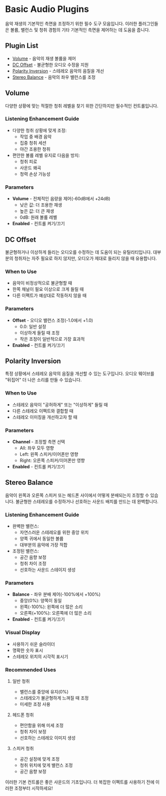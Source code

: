# Basic Audio Plugins

음악 재생의 기본적인 측면을 조정하기 위한 필수 도구 모음입니다. 이러한 플러그인들은 볼륨, 밸런스 및 청취 경험의 기타 기본적인 측면을 제어하는 데 도움을 줍니다.

## Plugin List

- [Volume](#volume) - 음악의 재생 볼륨을 제어
- [DC Offset](#dc-offset) - 불균형한 오디오 수정을 지원
- [Polarity Inversion](#polarity-inversion) - 스테레오 음악의 음질을 개선
- [Stereo Balance](#stereo-balance) - 음악의 좌우 밸런스를 조정

## Volume

다양한 상황에 맞는 적절한 청취 레벨을 찾기 위한 간단하지만 필수적인 컨트롤입니다.

### Listening Enhancement Guide
- 다양한 청취 상황에 맞게 조정:
  - 작업 중 배경 음악
  - 집중 청취 세션
  - 야간 조용한 청취
- 편안한 볼륨 레벨 유지로 다음을 방지:
  - 청취 피로
  - 사운드 왜곡
  - 청력 손상 가능성

### Parameters
- **Volume** - 전체적인 음량을 제어(-60dB에서 +24dB)
  - 낮은 값: 더 조용한 재생
  - 높은 값: 더 큰 재생
  - 0dB: 원래 볼륨 레벨
- **Enabled** - 컨트롤 켜기/끄기

## DC Offset

불균형하거나 이상하게 들리는 오디오를 수정하는 데 도움이 되는 유틸리티입니다. 대부분의 청취자는 자주 필요로 하지 않지만, 오디오가 제대로 들리지 않을 때 유용합니다.

### When to Use
- 음악이 비정상적으로 불균형할 때
- 한쪽 채널이 필요 이상으로 크게 들릴 때
- 다른 이펙트가 예상대로 작동하지 않을 때

### Parameters
- **Offset** - 오디오 밸런스 조정(-1.0에서 +1.0)
  - 0.0: 일반 설정
  - 이상하게 들릴 때 조정
  - 작은 조정이 일반적으로 가장 효과적
- **Enabled** - 컨트롤 켜기/끄기

## Polarity Inversion

특정 상황에서 스테레오 음악의 음질을 개선할 수 있는 도구입니다. 오디오 웨이브를 "뒤집어" 더 나은 소리를 만들 수 있습니다.

### When to Use
- 스테레오 음악이 "공허하게" 또는 "이상하게" 들릴 때
- 다른 스테레오 이펙트와 결합할 때
- 스테레오 이미징을 개선하고자 할 때

### Parameters
- **Channel** - 조정할 측면 선택
  - All: 좌우 모두 영향
  - Left: 왼쪽 스피커/이어폰만 영향
  - Right: 오른쪽 스피커/이어폰만 영향
- **Enabled** - 컨트롤 켜기/끄기

## Stereo Balance

음악이 왼쪽과 오른쪽 스피커 또는 헤드폰 사이에서 어떻게 분배되는지 조정할 수 있습니다. 불균형한 스테레오를 수정하거나 선호하는 사운드 배치를 만드는 데 완벽합니다.

### Listening Enhancement Guide
- 완벽한 밸런스:
  - 자연스러운 스테레오를 위한 중앙 위치
  - 양쪽 귀에서 동일한 볼륨
  - 대부분의 음악에 가장 적합
- 조정된 밸런스:
  - 공간 음향 보정
  - 청취 차이 조정
  - 선호하는 사운드 스테이지 생성

### Parameters
- **Balance** - 좌우 분배 제어(-100%에서 +100%)
  - 중앙(0%): 양쪽이 동일
  - 왼쪽(-100%): 왼쪽에 더 많은 소리
  - 오른쪽(+100%): 오른쪽에 더 많은 소리
- **Enabled** - 컨트롤 켜기/끄기

### Visual Display
- 사용하기 쉬운 슬라이더
- 명확한 숫자 표시
- 스테레오 위치의 시각적 표시기

### Recommended Uses

1. 일반 청취
   - 밸런스를 중앙에 유지(0%)
   - 스테레오가 불균형하게 느껴질 때 조정
   - 미세한 조정 사용

2. 헤드폰 청취
   - 편안함을 위해 미세 조정
   - 청취 차이 보정
   - 선호하는 스테레오 이미지 생성

3. 스피커 청취
   - 공간 설정에 맞게 조정
   - 청취 위치에 맞게 밸런스 조정
   - 공간 음향 보정

이러한 기본 컨트롤은 좋은 사운드의 기초입니다. 더 복잡한 이펙트를 사용하기 전에 이러한 조정부터 시작하세요!
